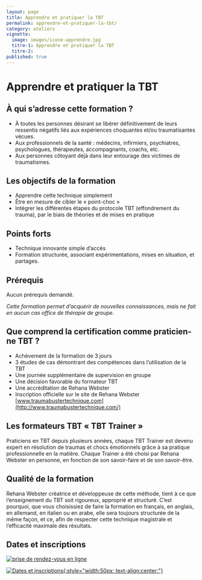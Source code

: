 ```yaml
---
layout: page
title: Apprendre et pratiquer la TBT
permalink: apprendre-et-pratiquer-la-tbt/
category: ateliers
vignette:
  image: images/icone-apprendre.jpg
  titre-1: Apprendre et pratiquer la TBT
  titre-2:
published: true
---
```


# Apprendre et pratiquer la TBT

## À qui s’adresse cette formation ?

- À toutes les personnes désirant se libérer définitivement de leurs ressentis négatifs liés aux expériences choquantes et/ou traumatisantes vécues.
- Aux professionnels de la santé : médecins, infirmiers, psychiatres, psychologues, thérapeutes, accompagnants, coachs, etc.
- Aux personnes côtoyant déjà dans leur entourage des victimes de traumatismes.

## Les objectifs de la formation

- Apprendre cette technique simplement
- Être en mesure de cibler le « point-choc »
- Intégrer les différentes étapes du protocole TBT (effondrement du trauma), par le biais de théories et de mises en pratique

## Points forts

- Technique innovante simple d’accès
- Formation structurée, associant expérimentations, mises en situation, et partages.

## Prérequis

Aucun prérequis demandé.

*Cette formation permet d’acquérir de nouvelles connaissances, mais ne fait en aucun cas office de thérapie de groupe.*

## Que comprend la certification comme praticien-ne TBT ?

- Achèvement de la formation de 3 jours
- 3 études de cas démontrant des compétences dans l’utilisation de la TBT
- Une journée supplémentaire de supervision en groupe
- Une décision favorable du formateur TBT
- Une accréditation de Rehana Webster
- Inscription officielle sur le site de Rehana Webster [www.traumabustertechnique.com](http://www.traumabustertechnique.com/)

## Les formateurs TBT « TBT Trainer »

Praticiens en TBT depuis plusieurs années, chaque TBT Trainer est devenu expert en résolution de traumas et chocs émotionnels grâce à sa pratique professionnelle en la matière. Chaque Trainer a été choisi par Rehana Webster en personne, en fonction de son savoir-faire et de son savoir-être.

## Qualité de la formation

Rehana Webster créatrice et développeuse de cette méthode, tient à ce que l’enseignement du TBT soit rigoureux, approprié et structuré.
C’est pourquoi, que vous choisissiez de faire la formation en français, en anglais, en allemand, en italien ou en arabe, elle sera toujours structurée de la même façon, et ce, afin de respecter cette technique magistrale et l’efficacité maximale des résultats.

## Dates et inscriptions

<a href="http://efttbt.datedechoix.com/" target="_blank"><img src="http://www.datedechoix.com/images/buttonFrench.gif" title="Prendre rendez-vous" alt="prise de rendez-vous en ligne" border="0" /></a>


[![Dates et inscriptions](../images/icone-dates.jpg){:style="width:50px; text-align:center;"}](../dates/)
